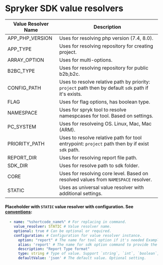 # Spryker SDK value resolvers

| Value Resolver Name | Description                                                                                          |
|---------------------|------------------------------------------------------------------------------------------------------|
| APP_PHP_VERSION | Uses for resolving php version (7.4, 8.0).                                                           |
| APP_TYPE | Uses for resolving repository for creating project.                                                  |
| ARRAY_OPTION | Uses for multi-options.                                                                              |
| B2BC_TYPE  | Uses for resolving repository for public b2b,b2c.                                                    |
| CONFIG_PATH  | Uses to resolve relative path by priority: `project` path then by default `sdk` path if it's exists. |
| FLAG  | Uses for flag options, has boolean type.                                                             |
| NAMESPACE  | Uses for spryk tool to resolve namespcases for tool. Based on settings.                              |
| PC_SYSTEM  | Uses for resolveing OS. Linux, Mac, Mac (ARM).                                                       |
| PRIORITY_PATH  | Uses to resolve relative path for tool entrypoint: `project` path then by if exist `sdk` path.       |
| REPORT_DIR  | Uses for resolving report file path.                                                                 |
| SDK_DIR  | Uses for resolve path to sdk folder.                                                                 |
| CORE  | Uses for resolving core level. Based on resolved values from `NAMESPACE` resolver.                   |
| STATIC  | Uses as universal value resolver with additional settings.                                           |

#### Placeholder with `STATIC` value resolver with configuration. See [conventions](conventions.md#Placeholder):
```yaml
  - name: "%shortcode_name%" # For replacing in command.
    value_resolver: STATIC # Value resolver name.
    optional: true # Can be optional or required.
    configuration: # Configuration for value resolver instance.
      option: "report" # The name for tool option if it's needed Example: --report=. Optional setting.
      alias: 'report' # The name for sdk option command to provide the value to the tool. Can be closed for coming. Optional setting.
      description: "Report Type format"
      type: string # Type of value. Support `string`, `int`, `boolean`, `array`.
      defaultValue: 'json' # The default value. Optional setting.
```
